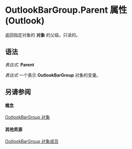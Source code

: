 
# OutlookBarGroup.Parent 属性 (Outlook)

返回指定对象的 **对象** 的父级。只读的。


## 语法

 _表达式_. **Parent**

 _表达式_ 一个表示 **OutlookBarGroup** 对象的变量。


## 另请参阅


#### 概念


[OutlookBarGroup 对象](4ccc4213-5a57-7a8b-4ce5-869a096bd096.md)
#### 其他资源


[OutlookBarGroup 对象成员](34976b5d-fa6a-db4d-884b-4222613c1912.md)